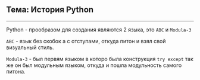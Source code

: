 Тема: История Python
---
---

Python - прообразом для создания являются 2 языка, это `ABC` 
и `Modula-3`

`ABC` - язык без скобок а с отступами, откуда питон и взял свой 
визуальный стиль. 

`Modula-3` - был первям языком в которо была конструкция 
`try except` так же он был модульным языком, откуда и пошла 
модульность самого питона.






